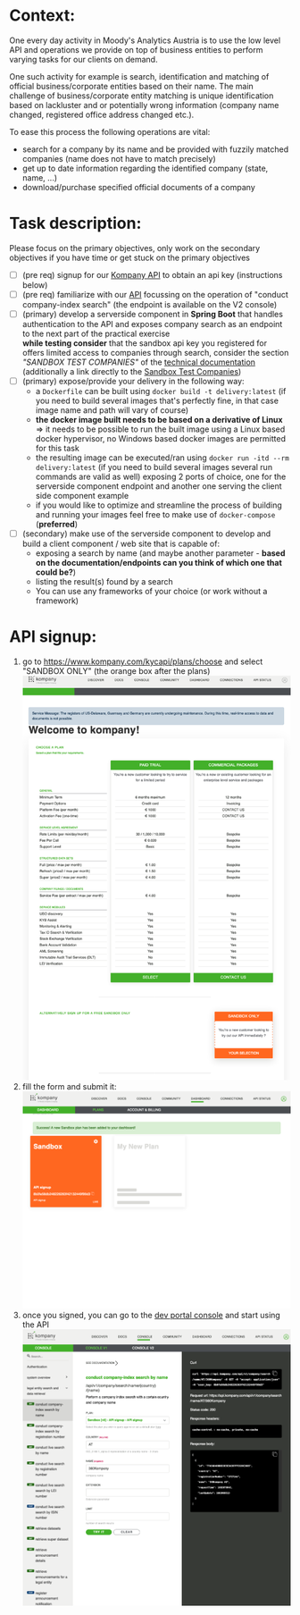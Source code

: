 # Context:

One every day activity in Moody's Analytics Austria is to use the low level API and operations
we provide on top of business entities to perform varying tasks for our clients on demand.

One such activity for example is search, identification and matching of official business/corporate entities based on their name. The main challenge of business/corporate entity matching is unique identification based on lackluster and or potentially wrong information (company name changed, registered office address changed etc.).

To ease this process the following operations are vital:
- search for a company by its name and be provided with fuzzily matched companies (name does not have to match precisely)
- get up to date information regarding the identified company (state, name, ...)
- download/purchase specified official documents of a company

# Task description:
Please focus on the primary objectives, only work on the secondary objectives if you have time or get stuck on the primary objectives
- [ ] (pre req) signup for our [Kompany API](https://developer.kompany.com) to obtain an api key (instructions below)
- [ ] (pre req) familiarize with our [API](https://www.kompany.com/kycapi/console) focussing on the operation of "conduct company-index search" (the endpoint is available on the V2 console)
- [ ] (primary) develop a serverside component in **Spring Boot** that handles authentication to the API and exposes company search as an endpoint to the next part of the practical exercise \
  **while testing consider** that the sandbox api key you registered for offers limited access to companies through search, consider the section *"SANDBOX TEST COMPANIES"* of the [technical documentation](https://www.kompany.com/kycapi/docs/resources/resources/customer-facing-documents) (additionally a link directly to the [Sandbox Test Companies](https://www.kompany.com/static/cms-media/2022/05/KYC_API_Sandbox_May2022.pdf))
- [ ] (primary) expose/provide your delivery in the following way:
    - a `Dockerfile` can be built using `docker build -t delivery:latest` (if you need to build several images that's perfectly fine, in that case image name and path will vary of course)
    - **the docker image built needs to be based on a derivative of Linux** => it needs to be possible to run the built image using a Linux based docker hypervisor, no Windows based docker images are permitted for this task
    - the resulting image can be executed/ran using `docker run -itd --rm delivery:latest` (if you need to build several images several run commands are valid as well) exposing 2 ports of choice, one for the serverside component endpoint and another one serving the client side component example
    - if you would like to optimize and streamline the process of building and running your images feel free to make use of `docker-compose` (**preferred**)
- [ ] (secondary) make use of the serverside component to develop and build a client component / web site that is capable of:
  - exposing a search by name (and maybe another parameter - **based on the documentation/endpoints can you think of which one that could be?**)
  - listing the result(s) found by a search
  - You can use any frameworks of your choice (or work without a framework)

# API signup:
1. go to https://www.kompany.com/kycapi/plans/choose and select "SANDBOX ONLY" (the orange box after the plans)
    ![](../res/signup1.png)
1.  fill the form and submit it:
    ![](../res/signup2.png)
1. once you signed, you can go to the [dev portal console](https://www.kompany.com/kycapi/console) and start using the API
   ![](../res/signup3.png)